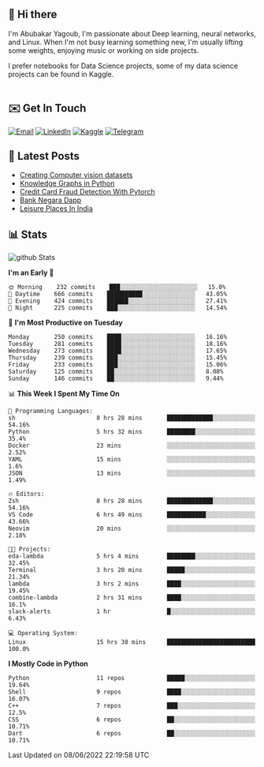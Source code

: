 ## 👋 Hi there

I'm Abubakar Yagoub, I'm passionate about Deep learning, neural networks, and
Linux. When I'm not busy learning something new, I'm usually lifting some
weights, enjoying music or working on side projects.

I prefer notebooks for Data Science projects, some of my data science projects
can be found in Kaggle. <br> <br>

## ✉️ Get In Touch

[![Email](https://img.shields.io/badge/Email-f1f1f1?style=for-the-badge&logo=gmail&logoColor=0f111a)](mailto:hi@blacksuan19.dev)
[![LinkedIn](https://img.shields.io/badge/LinkedIn-0077B5?style=for-the-badge&logo=linkedin&logoColor=white)](https://www.linkedin.com/in/blacksuan19/)
[![Kaggle](https://img.shields.io/badge/Kaggle-5acfff?style=for-the-badge&logo=kaggle&logoColor=white)](http://kaggle.com/abubakaryagob/)
[![Telegram](https://img.shields.io/badge/Telegram-2CA5E0?style=for-the-badge&logo=telegram&logoColor=white)](https://t.me/blacksuan19)

## 📩 Latest Posts

<!-- BLOG-POST-LIST:START -->
- [Creating Computer vision datasets](http://blacksuan19.dev/blog/creating-datasets/)
- [Knowledge Graphs in Python](http://blacksuan19.dev/projects/Knowledge_Graphs/)
- [Credit Card Fraud Detection With Pytorch](http://blacksuan19.dev/projects/credit-card-fraud-detection-with-pytorch/)
- [Bank Negara Dapp](http://blacksuan19.dev/projects/bank-negara/)
- [Leisure Places In India](http://blacksuan19.dev/projects/leisure-places-in-india/)
<!-- BLOG-POST-LIST:END -->

## 📊 Stats

![github Stats](https://github-readme-stats.vercel.app/api?username=blacksuan19&theme=github_dark&show_icons=true&count_private=true&custom_title=Github%20Stats&hide_border=true)

<!--START_SECTION:waka-->
**I'm an Early 🐤** 

```text
🌞 Morning    232 commits    ███░░░░░░░░░░░░░░░░░░░░░░   15.0% 
🌆 Daytime    666 commits    ██████████░░░░░░░░░░░░░░░   43.05% 
🌃 Evening    424 commits    ██████░░░░░░░░░░░░░░░░░░░   27.41% 
🌙 Night      225 commits    ███░░░░░░░░░░░░░░░░░░░░░░   14.54%

```
📅 **I'm Most Productive on Tuesday** 

```text
Monday       250 commits    ████░░░░░░░░░░░░░░░░░░░░░   16.16% 
Tuesday      281 commits    ████░░░░░░░░░░░░░░░░░░░░░   18.16% 
Wednesday    273 commits    ████░░░░░░░░░░░░░░░░░░░░░   17.65% 
Thursday     239 commits    ███░░░░░░░░░░░░░░░░░░░░░░   15.45% 
Friday       233 commits    ███░░░░░░░░░░░░░░░░░░░░░░   15.06% 
Saturday     125 commits    ██░░░░░░░░░░░░░░░░░░░░░░░   8.08% 
Sunday       146 commits    ██░░░░░░░░░░░░░░░░░░░░░░░   9.44%

```


📊 **This Week I Spent My Time On** 

```text
💬 Programming Languages: 
sh                       8 hrs 28 mins       █████████████░░░░░░░░░░░░   54.16% 
Python                   5 hrs 32 mins       ████████░░░░░░░░░░░░░░░░░   35.4% 
Docker                   23 mins             ░░░░░░░░░░░░░░░░░░░░░░░░░   2.52% 
YAML                     15 mins             ░░░░░░░░░░░░░░░░░░░░░░░░░   1.6% 
JSON                     13 mins             ░░░░░░░░░░░░░░░░░░░░░░░░░   1.49%

🔥 Editors: 
Zsh                      8 hrs 28 mins       █████████████░░░░░░░░░░░░   54.16% 
VS Code                  6 hrs 49 mins       ███████████░░░░░░░░░░░░░░   43.66% 
Neovim                   20 mins             ░░░░░░░░░░░░░░░░░░░░░░░░░   2.18%

🐱‍💻 Projects: 
eda-lambda               5 hrs 4 mins        ████████░░░░░░░░░░░░░░░░░   32.45% 
Terminal                 3 hrs 20 mins       █████░░░░░░░░░░░░░░░░░░░░   21.34% 
lambda                   3 hrs 2 mins        ████░░░░░░░░░░░░░░░░░░░░░   19.45% 
combine-lambda           2 hrs 31 mins       ████░░░░░░░░░░░░░░░░░░░░░   16.1% 
slack-alerts             1 hr                █░░░░░░░░░░░░░░░░░░░░░░░░   6.43%

💻 Operating System: 
Linux                    15 hrs 38 mins      █████████████████████████   100.0%

```

**I Mostly Code in Python** 

```text
Python                   11 repos            █████░░░░░░░░░░░░░░░░░░░░   19.64% 
Shell                    9 repos             ████░░░░░░░░░░░░░░░░░░░░░   16.07% 
C++                      7 repos             ███░░░░░░░░░░░░░░░░░░░░░░   12.5% 
CSS                      6 repos             ██░░░░░░░░░░░░░░░░░░░░░░░   10.71% 
Dart                     6 repos             ██░░░░░░░░░░░░░░░░░░░░░░░   10.71%

```



 Last Updated on 08/06/2022 22:19:58 UTC
<!--END_SECTION:waka-->
